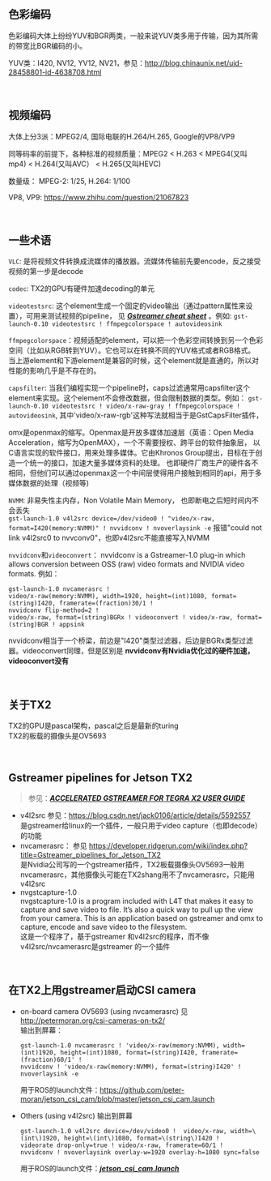 ## 色彩编码
色彩编码大体上纷纷YUV和BGR两类，一般来说YUV类多用于传输，因为其所需的带宽比BGR编码的小。  

YUV类：I420, NV12, YV12, NV21，参见：http://blog.chinaunix.net/uid-28458801-id-4638708.html 

<br>

## 视频编码
大体上分3派：MPEG2/4, 国际电联的H.264/H.265, Google的VP8/VP9  

同等码率的前提下，各种标准的视频质量：MPEG2 < H.263 < MPEG4(又叫mp4) < H.264(又叫AVC） < H.265(又叫HEVC) 

数量级： MPEG-2: 1/25, H.264: 1/100  

VP8, VP9: https://www.zhihu.com/question/21067823

<br>

## 一些术语
`VLC`: 是将视频文件转换成流媒体的播放器。流媒体传输前先要encode，反之接受视频的第一步是decode  

`codec`: TX2的GPU有硬件加速decoding的单元  

`videotestsrc`: 这个element生成一个固定的video输出（通过pattern属性来设置），可用来测试视频的pipeline，
见 ***[Gstreamer cheat sheet](http://wiki.oz9aec.net/index.php/Gstreamer_cheat_sheet)*** 。例如:
`gst-launch-0.10 videotestsrc ! ffmpegcolorspace ! autovideosink`

 `ffmpegcolorspace`：视频适配的element，可以把一个色彩空间转换到另一个色彩空间（比如从RGB转到YUV）。它也可以在转换不同的YUV格式或者RGB格式。
当上游element和下游element是兼容的时候，这个element就是直通的，所以对性能的影响几乎是不存在的。

`capsfilter`: 当我们编程实现一个pipeline时，caps过滤通常用capsfilter这个element来实现。这个element不会修改数据，但会限制数据的类型。例如：
`gst-launch-0.10 videotestsrc ! video/x-raw-gray ! ffmpegcolorspace ! autovideosink`, 
其中'video/x-raw-rgb'这种写法就相当于是GstCapsFilter插件，

omx是openmax的缩写。Openmax是开放多媒体加速层（英语：Open Media Acceleration，缩写为OpenMAX），一个不需要授权、跨平台的软件抽象层，
以C语言实现的软件接口，用来处理多媒体。它由Khronos Group提出，目标在于创造一个统一的接口，加速大量多媒体资料的处理。
也即硬件厂商生产的硬件各不相同，但他们可以通过openmax这一个中间层使得用户接触到相同的api，用于多媒体数据的处理（视频等)  

`NVMM`: 非易失性主内存，Non Volatile Main Memory， 也即断电之后短时间内不会丢失  
`gst-launch-1.0 v4l2src device=/dev/video0 ! "video/x-raw, format=I420(memory:NVMM)" ! nvvidconv ! nvoverlaysink -e` 
报错"could not link v4l2src0 to nvvconv0"，也即v4l2src不能直接写入NVMM

`nvvidconv`和`videoconvert`：
nvvidconv is a Gstreamer-1.0 plug-in which allows conversion between OSS (raw) video formats and NVIDIA video formats. 例如：
 ```
 gst-launch-1.0 nvcamerasrc ! 
 video/x-raw(memory:NVMM), width=1920, height=(int)1080, format=(string)I420, framerate=(fraction)30/1 !
 nvvidconv flip-method=2 !
 video/x-raw, format=(string)BGRx ! videoconvert ! video/x-raw, format=(string)BGR ! appsink
 ```
nvvidconv相当于一个桥梁，前边是"I420"类型过滤器，后边是BGRx类型过滤器。videoconvert同理，但是区别是 **nvvidconv有Nvidia优化过的硬件加速，videoconvert没有**

<br>

## 关于TX2
TX2的GPU是pascal架构，pascal之后是最新的turing  
TX2的板载的摄像头是OV5693

<br>

## Gstreamer pipelines for Jetson TX2
> 参见：***[ACCELERATED GSTREAMER FOR TEGRA X2 USER GUIDE](https://developer.download.nvidia.com/embedded/L4T/r28_Release_v1.0/Docs/Jetson_TX2_Accelerated_GStreamer_User_Guide.pdf?WVsbP1jiU5zK7ALWD3CN2SG2B6AqhZelh1cDn5CVNFnQMT8tK50S-MrbuUHKQmhD5zg6GOucEAxUPlr8BbrVWNElvDXoMRMkyMRCMM2ONjNaeXBJDMnRQbrh0v997n1O_V_BlpmvMLgtA-mQRSueIpqppyJt4sMacTZg4GaDihcpD5wMwBlmaxMNGxK0yiEeMw)***  
* v4l2src
参见：https://blog.csdn.net/jack0106/article/details/5592557  
是gstreamer给linux的一个插件，一般只用于video capture（也即decode）的功能
* nvcamerasrc：
参见 https://developer.ridgerun.com/wiki/index.php?title=Gstreamer_pipelines_for_Jetson_TX2  
是Nvidia公司写的一个gstreamer插件，TX2板载摄像头OV5693一般用nvcamerasrc，其他摄像头可能在TX2shang用不了nvcamerasrc，只能用v4l2src  
* nvgstcapture-1.0  
nvgstcapture-1.0 is a program included with L4T that makes it easy to capture and save video to file. It’s also a quick way to pull up the view from your camera.
This is an application based on gstreamer and omx to capture, encode and save video to the filesystem.  
这是一个程序了，基于gstreamer 和v4l2src的程序，而不像v4l2src/nvcamerasrc是gstreamer 的一个插件

<br>

## 在TX2上用gstreamer启动CSI camera
* on-board camera OV5693 (using nvcamerasrc)
  见 http://petermoran.org/csi-cameras-on-tx2/  
  输出到屏幕：
  ```
  gst-launch-1.0 nvcamerasrc ! 'video/x-raw(memory:NVMM), width=(int)1920, height=(int)1080, format=(string)I420, framerate=(fraction)60/1' ! 
  nvvidconv ! 'video/x-raw(memory:NVMM), format=(string)I420' ! nvoverlaysink -e
  ```
  用于ROS的launch文件：https://github.com/peter-moran/jetson_csi_cam/blob/master/jetson_csi_cam.launch

* Others (using v4l2src)
  输出到屏幕
  ```
  gst-launch-1.0 v4l2src device=/dev/video0 !  video/x-raw, width=\(int\)1920, height=\(int\)1080, format=\(string\)I420 ! 
  videorate drop-only=true ! video/x-raw, framerate=60/1 ! 
  nvvidconv ! nvoverlaysink overlay-w=1920 overlay-h=1080 sync=false
  ```
  用于ROS的launch文件：***[jetson_csi_cam.launch](./jetson_csi_cam.launch)***

